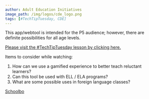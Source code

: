 ```yaml
---
author: Adult Education Initiatives
image_path: /img/logos/cde_logo.png
tags: [#TechTipTuesday, CDE]
---
```

This app/webtool is intended for the P5 audience; however, there are definite possibilities for all age levels.

[Please visit the #TechTipTuesday lesson by clicking here.](https://www.zaption.com/lessons/568298366caaadea665ac267)

Items to consider while watching:

  1.  How can we use a gamified experience to better teach reluctant learners?
  2.  Can this tool be used with ELL / ELA programs?
  3.  What are some possible uses in foreign language classes?

[Schoolbo](http://skoolbo.com/)